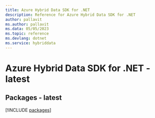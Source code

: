 ```yaml
---
title: Azure Hybrid Data SDK for .NET
description: Reference for Azure Hybrid Data SDK for .NET
author: pallavit
ms.author: pallavit
ms.data: 05/05/2023
ms.topic: reference
ms.devlang: dotnet
ms.service: hybriddata
---
```

# Azure Hybrid Data SDK for .NET - latest
## Packages - latest
[!INCLUDE [packages](hybrid-data-index.md)]